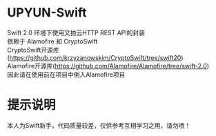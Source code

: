 # UPYUN-Swift
Swift 2.0 环境下使用又拍云HTTP REST API的封装<br>
依赖于 Alamofire 和 CryptoSwift<br>
CryptoSwift开源库(https://github.com/krzyzanowskim/CryptoSwift/tree/swift20)<br>
Alamofire开源库(https://github.com/Alamofire/Alamofire/tree/swift-2.0)<br>
因此请在使用前在项目中倒入Alamofire项目<br>

# 提示说明
本人为Swift新手，代码质量较差，仅供参考互相学习之用，请勿喷！<br>
